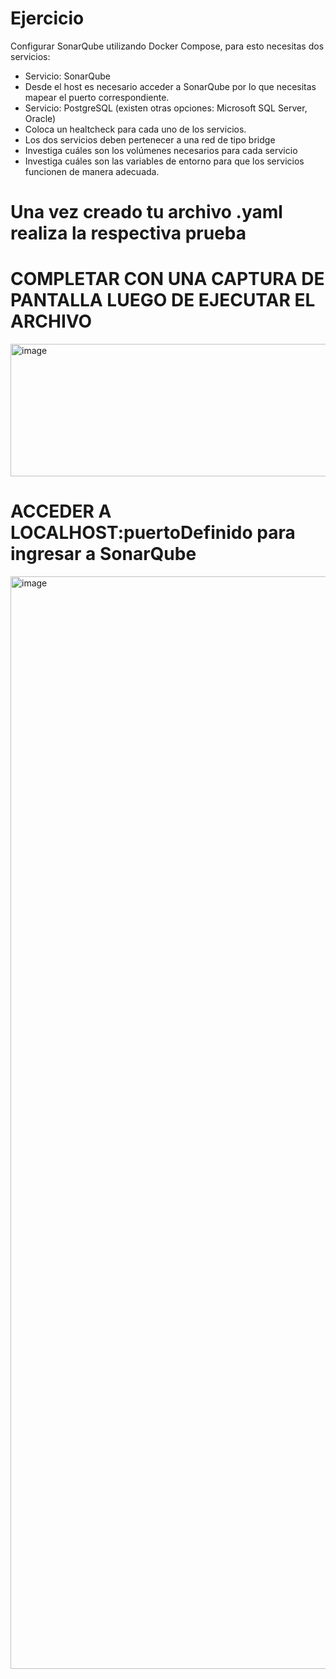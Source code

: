 # Ejercicio
Configurar SonarQube utilizando Docker Compose, para esto necesitas dos servicios:
- Servicio: SonarQube
- Desde el host es necesario acceder a SonarQube por lo que necesitas mapear el puerto correspondiente.
- Servicio: PostgreSQL (existen otras opciones: Microsoft SQL Server, Oracle)
- Coloca un healtcheck para cada uno de los servicios.
- Los dos servicios deben pertenecer a una red de tipo bridge
- Investiga cuáles son los volúmenes necesarios para cada servicio
- Investiga cuáles son las variables de entorno para que los servicios funcionen de manera adecuada.
  
# Una vez creado tu archivo .yaml realiza la respectiva prueba 
# COMPLETAR CON UNA CAPTURA DE PANTALLA LUEGO DE EJECUTAR EL ARCHIVO
<img width="986" height="212" alt="image" src="https://github.com/user-attachments/assets/323a0f37-f97a-4a65-9ed1-3da206c42ea2" />

# ACCEDER A LOCALHOST:puertoDefinido para ingresar a SonarQube
<img width="3839" height="1748" alt="image" src="https://github.com/user-attachments/assets/1ec628ab-5a6f-4417-8412-b3070ef26e11" />

